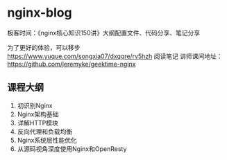 # nginx-blog

极客时间：《nginx核心知识150讲》大纲配置文件、代码分享、笔记分享

为了更好的体验，可以移步 https://www.yuque.com/songxia07/dxqqre/rv5hzh   阅读笔记
讲师课间地址：https://github.com/jeremyke/geektime-nginx

## 课程大纲

1. 初识别Nginx
2. Nginx架构基础
3. 详解HTTP模块
4. 反向代理和负载均衡
5. Nginx系统层性能优化
6. 从源码视角深度使用Nginx和OpenResty
